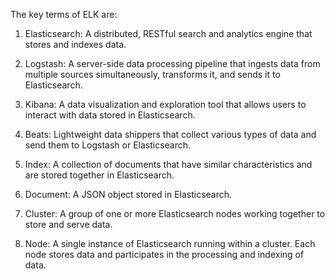 The key terms of ELK are:

1. Elasticsearch: A distributed, RESTful search and analytics engine that stores and indexes data.

2. Logstash: A server-side data processing pipeline that ingests data from multiple sources simultaneously, transforms it, and sends it to Elasticsearch.

3. Kibana: A data visualization and exploration tool that allows users to interact with data stored in Elasticsearch.

4. Beats: Lightweight data shippers that collect various types of data and send them to Logstash or Elasticsearch.

5. Index: A collection of documents that have similar characteristics and are stored together in Elasticsearch.

6. Document: A JSON object stored in Elasticsearch.

7. Cluster: A group of one or more Elasticsearch nodes working together to store and serve data.

8. Node: A single instance of Elasticsearch running within a cluster. Each node stores data and participates in the processing and indexing of data.
